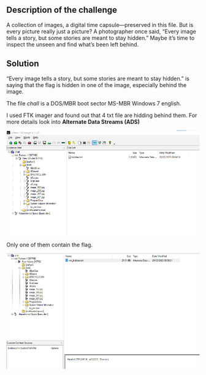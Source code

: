 ## Description of the challenge

A collection of images, a digital time capsule—preserved in this file. But is every picture really just a picture? A photographer once said, “Every image tells a story, but some stories are meant to stay hidden.” Maybe it’s time to inspect the unseen and find what’s been left behind.

## Solution

“Every image tells a story, but some stories are meant to stay hidden.” is saying that the flag is hidden in one of the image, especially behind the image. 


The file *chall* is a DOS/MBR boot sector MS-MBR Windows 7 english.

I used FTK imager and found out that 4 txt file are hidding behind them.
For more details look into **Alternate Data Streams (ADS)**

![alt text](image.png)

Only one of them contain the flag.

![alt text](image-1.png)


